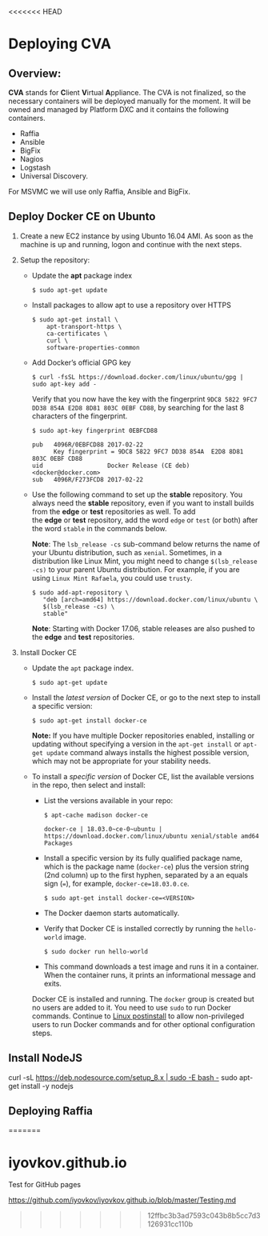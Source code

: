 <<<<<<< HEAD
# Deploying CVA 

## Overview:

**CVA** stands for **C**lient **V**irtual **A**ppliance. The CVA is not finalized, so the necessary containers will be deployed manually for the moment. It will be owned and managed by Platform DXC and it contains the following containers.

- Raffia
- Ansible
- BigFix
- Nagios
- Logstash
- Universal Discovery.

For MSVMC we will use only Raffia, Ansible and BigFix.

## Deploy Docker CE on Ubunto

1. Create a new EC2 instance by using Ubunto 16.04 AMI. As soon as the machine is up and running, logon and continue with the next steps.

2. Setup the repository:
   - Update the **apt** package index

     ```
     $ sudo apt-get update
     ```

   - Install packages to allow apt to use a repository over HTTPS

     ```
     $ sudo apt-get install \
         apt-transport-https \
         ca-certificates \
         curl \
         software-properties-common
     ```

   - Add Docker’s official GPG key 

     ```
     $ curl -fsSL https://download.docker.com/linux/ubuntu/gpg | sudo apt-key add -
     ```

     Verify that you now have the key with the fingerprint `9DC8 5822 9FC7 DD38 854A E2D8 8D81 803C 0EBF CD88`, by searching for the last 8 characters of the fingerprint. 

     ```
     $ sudo apt-key fingerprint 0EBFCD88
     
     pub   4096R/0EBFCD88 2017-02-22
           Key fingerprint = 9DC8 5822 9FC7 DD38 854A  E2D8 8D81 803C 0EBF CD88
     uid                  Docker Release (CE deb) <docker@docker.com>
     sub   4096R/F273FCD8 2017-02-22
     ```

   - Use the following command to set up the **stable** repository. You always need the **stable** repository, even if you want to install builds from the **edge** or **test** repositories as well. To add the **edge** or **test** repository, add the word `edge` or `test` (or both) after the word `stable` in the commands below. 

     **Note**: The `lsb_release -cs` sub-command below returns the name of your Ubuntu distribution, such as `xenial`. Sometimes, in a distribution like Linux Mint, you might need to change `$(lsb_release -cs)` to your parent Ubuntu distribution. For example, if you are using `Linux Mint Rafaela`, you could use `trusty`. 

     ```
     $ sudo add-apt-repository \
        "deb [arch=amd64] https://download.docker.com/linux/ubuntu \
        $(lsb_release -cs) \
        stable"
     ```

     **Note**: Starting with Docker 17.06, stable releases are also pushed to the **edge** and **test** repositories. 

3. Install Docker CE

   - Update the `apt` package index. 

     ```
     $ sudo apt-get update
     ```

   - Install the *latest version* of Docker CE, or go to the next step to install a specific version: 

     ```
     $ sudo apt-get install docker-ce
     ```

     **Note:** If you have multiple Docker repositories enabled, installing or updating without specifying a version in the `apt-get install` or `apt-get update` command always installs the highest possible version, which may not be appropriate for your stability needs. 

   - To install a *specific version* of Docker CE, list the available versions in the repo, then select and install: 

     - List the versions available in your repo: 

       ```
       $ apt-cache madison docker-ce
       
       docker-ce | 18.03.0~ce-0~ubuntu | https://download.docker.com/linux/ubuntu xenial/stable amd64 Packages
       ```

     - Install a specific version by its fully qualified package name, which is the package name (`docker-ce`) plus the version string (2nd column) up to the first hyphen, separated by a an equals sign (`=`), for example, `docker-ce=18.03.0.ce`. 

       ```
       $ sudo apt-get install docker-ce=<VERSION>
       ```

     - The Docker daemon starts automatically. 

     - Verify that Docker CE is installed correctly by running the `hello-world` image. 

       ```
       $ sudo docker run hello-world
       ```

     - This command downloads a test image and runs it in a container. When the container runs, it prints an informational message and exits. 

       

     Docker CE is installed and running. The `docker` group is created but no users are added to it. You need to use `sudo` to run Docker commands. Continue to [Linux postinstall](https://docs.docker.com/install/linux/linux-postinstall/) to allow non-privileged users to run Docker commands and for other optional configuration steps. 

## Install NodeJS 

curl -sL https://deb.nodesource.com/setup_8.x | sudo -E bash -  sudo apt-get install -y nodejs

## Deploying Raffia
=======
# iyovkov.github.io
Test for GitHub pages

https://github.com/iyovkov/iyovkov.github.io/blob/master/Testing.md
>>>>>>> 12ffbc3b3ad7593c043b8b5cc7d3126931cc110b

